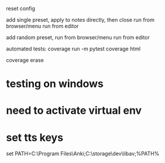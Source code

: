 reset config

add single preset,
apply to notes directly, then close
run from browser/menu
run from editor

add  random preset,
run from browser/menu
run from editor

automated tests:
coverage run -m pytest
coverage html

coverage erase

# testing on windows
# need to activate virtual env
# set tts keys
set PATH=C:\Program Files\Anki;C:\storage\dev\libav;%PATH%
